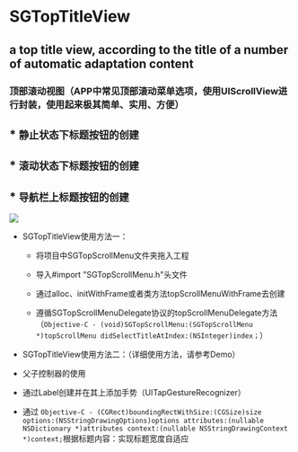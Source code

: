 # SGTopTitleView
## a top title view, according to the title of a number of automatic adaptation content
### 顶部滚动视图（APP中常见顶部滚动菜单选项，使用UIScrollView进行封装，使用起来极其简单、实用、方便）

## * `静止状态下标题按钮的创建`<br>
## * `滚动状态下标题按钮的创建`<br>
## * `导航栏上标题按钮的创建`<br>

![](https://github.com/kingsic/SGTopTitleView/raw/master/Gif/Untitled.gif)

* SGTopTitleView使用方法一：

  * 将项目中SGTopScrollMenu文件夹拖入工程

  * 导入#import "SGTopScrollMenu.h"头文件

  * 通过alloc、initWithFrame或者类方法topScrollMenuWithFrame去创建

  * 遵循SGTopScrollMenuDelegate协议的topScrollMenuDelegate方法（```Objective-C - (void)SGTopScrollMenu:(SGTopScrollMenu *)topScrollMenu didSelectTitleAtIndex:(NSInteger)index；```）
  
* SGTopTitleView使用方法二：（详细使用方法，请参考Demo）

* 父子控制器的使用

* 通过Label创建并在其上添加手势（UITapGestureRecognizer）

* 通过 ```Objective-C - (CGRect)boundingRectWithSize:(CGSize)size options:(NSStringDrawingOptions)options attributes:(nullable NSDictionary *)attributes context:(nullable NSStringDrawingContext *)context;```根据标题内容：实现标题宽度自适应
